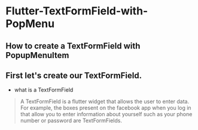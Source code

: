 # Flutter-TextFormField-with-PopMenu
## How to create a TextFormField with PopupMenuItem
## First let's create our TextFormField.
- what is a TextFormField
> A TextFormField is a flutter widget that allows the user to enter data. For example, the boxes present on the facebook app when you log in that allow you to enter information about yourself such as your phone number or password are TextFormFields.
